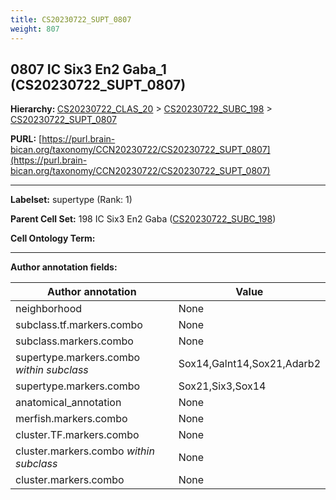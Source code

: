 ```yaml
---
title: CS20230722_SUPT_0807
weight: 807
---
```

## 0807 IC Six3 En2 Gaba_1 (CS20230722_SUPT_0807)
<b>Hierarchy: </b>
[CS20230722_CLAS_20](../CS20230722_CLAS_20) >
[CS20230722_SUBC_198](../CS20230722_SUBC_198) >
[CS20230722_SUPT_0807](../CS20230722_SUPT_0807)

**PURL:** [https://purl.brain-bican.org/taxonomy/CCN20230722/CS20230722_SUPT_0807](https://purl.brain-bican.org/taxonomy/CCN20230722/CS20230722_SUPT_0807)

---


**Labelset:** supertype (Rank: 1)

**Parent Cell Set:** 198 IC Six3 En2 Gaba ([CS20230722_SUBC_198](../CS20230722_SUBC_198))



**Cell Ontology Term:** 

[MARKER GENES.]: #


---

[TRANSFERRED ANNOTATIONS.]: #


[AUTHOR ANNOTATION FIELDS.]: #


**Author annotation fields:**

| Author annotation | Value |
|-------------------|-------|
|neighborhood|None|
|subclass.tf.markers.combo|None|
|subclass.markers.combo|None|
|supertype.markers.combo _within subclass_|Sox14,Galnt14,Sox21,Adarb2|
|supertype.markers.combo|Sox21,Six3,Sox14|
|anatomical_annotation|None|
|merfish.markers.combo|None|
|cluster.TF.markers.combo|None|
|cluster.markers.combo _within subclass_|None|
|cluster.markers.combo|None|
